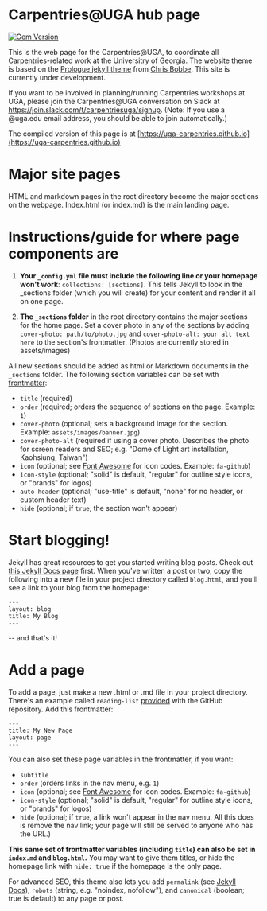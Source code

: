 # Carpentries@UGA hub page

[![Gem Version](https://badge.fury.io/rb/jekyll-theme-prologue.svg)](https://badge.fury.io/rb/jekyll-theme-prologue)

This is the web page for the Carpentries@UGA, to coordinate all Carpentries-related work at the Universitry of Georgia. The website theme is based on the [Prologue jekyll theme](https://chrisbobbe.github.io/jekyll-theme-prologue/) from [Chris Bobbe](https://chrisbobbe.github.io). This site is currently under development.

If you want to be involved in planning/running Carpentries workshops at UGA, please join the Carpentries@UGA conversation on Slack at https://join.slack.com/t/carpentriesuga/signup. (Note: If you use a @uga.edu email address, you should be able to join automatically.)

The compiled version of this page is at [https://uga-carpentries.github.io](https://uga-carpentries.github.io)

# Major site pages
HTML and markdown pages in the root directory become the major sections on the webpage. Index.html (or index.md) is the main landing page.

# Instructions/guide for where page components are

1. **Your `_config.yml` file must include the following line or your homepage won't work**: `collections: [sections]`. This tells Jekyll to look in the _sections folder (which you will create) for your content and render it all on one page.

2. **The `_sections` folder** in the root directory contains the major sections for the home page. Set a cover photo in any of the sections by adding `cover-photo: path/to/photo.jpg` and `cover-photo-alt: your alt text here` to the section's frontmatter. (Photos are currently stored in assets/images)

All new sections should be added as html or Markdown documents in the `_sections` folder. The following section variables can be set with [frontmatter](https://jekyllrb.com/docs/frontmatter/):
- `title` (required)
- `order` (required; orders the sequence of sections on the page. Example: `1`)
- `cover-photo` (optional; sets a background image for the section. Example: `assets/images/banner.jpg`)
- `cover-photo-alt` (required if using a cover photo. Describes the photo for screen readers and SEO; e.g. "Dome of Light art installation, Kaohsiung, Taiwan")
- `icon` (optional; see [Font Awesome](https://fontawesome.com/icons) for icon codes. Example: `fa-github`)
- `icon-style` (optional; "solid" is default, "regular" for outline style icons, or "brands" for logos)
- `auto-header` (optional; "use-title" is default, "none" for no header, or custom header text)
- `hide` (optional; if `true`, the section won't appear)

# Start blogging!

Jekyll has great resources to get you started writing blog posts. Check out [this Jekyll Docs page](https://jekyllrb.com/docs/posts/) first. When you've written a post or two, copy the following into a new file in your project directory called `blog.html`, and you'll see a link to your blog from the homepage:

```
---
layout: blog
title: My Blog
---
```

-- and that's it!

# Add a page

To add a page, just make a new .html or .md file in your project directory. There's an example called `reading-list` [provided](https://github.com/chrisbobbe/jekyll-theme-prologue/blob/master/reading-list.md) with the GitHub repository. Add this frontmatter:

```
---
title: My New Page
layout: page
---
```

You can also set these page variables in the frontmatter, if you want:
- `subtitle`
- `order` (orders links in the nav menu, e.g. `1`)
- `icon` (optional; see [Font Awesome](https://fontawesome.com/icons) for icon codes. Example: `fa-github`)
- `icon-style` (optional; "solid" is default, "regular" for outline style icons, or "brands" for logos)
- `hide` (optional; if `true`, a link won't appear in the nav menu. All this does is remove the nav link; your page will still be served to anyone who has the URL.)

**This same set of frontmatter variables (including `title`) can also be set in `index.md` and `blog.html`.** You may want to give them titles, or hide the homepage link with `hide: true` if the homepage is the only page.

For advanced SEO, this theme also lets you add `permalink` (see [Jekyll Docs](https://jekyllrb.com/docs/permalinks/#where-to-configure-permalinks)), `robots` (string, e.g. "noindex, nofollow"), and `canonical` (boolean; true is default) to any page or post.
